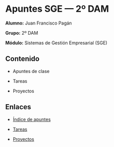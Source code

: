 # Apuntes SGE — 2º DAM

**Alumno:** Juan Francisco Pagán

**Grupo:** 2º DAM

**Módulo:** Sistemas de Gestión Empresarial (SGE)

## Contenido

- Apuntes de clase

- Tareas

- Proyectos

## Enlaces

- [Índice de apuntes](apuntes/README.md)

- [Tareas](tareas/README.md)

- [Proyectos](proyectos/README.md)
